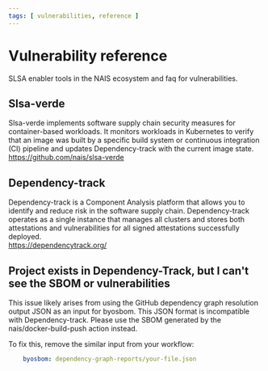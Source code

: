 ```yaml
---
tags: [ vulnerabilities, reference ]
---
```


# Vulnerability reference

SLSA enabler tools in the NAIS ecosystem and faq for vulnerabilities.

## Slsa-verde

Slsa-verde implements software supply chain security measures for container-based workloads.
It monitors workloads in Kubernetes to verify that an image was built by a specific build system or continuous integration (CI) pipeline 
and updates Dependency-track with the current image state.  
<https://github.com/nais/slsa-verde>

## Dependency-track

Dependency-track is a Component Analysis platform that allows you to identify and reduce risk in the software supply chain.
Dependency-track operates as a single instance that manages all clusters and stores both attestations and vulnerabilities for all signed attestations successfully deployed.  
<https://dependencytrack.org/>

## Project exists in Dependency-Track, but I can't see the SBOM or vulnerabilities

This issue likely arises from using the GitHub dependency graph resolution output JSON as an input for byosbom. 
This JSON format is incompatible with Dependency-track. 
Please use the SBOM generated by the nais/docker-build-push action instead.

To fix this, remove the similar input from your workflow:

```yaml
    byosbom: dependency-graph-reports/your-file.json
```

